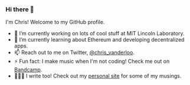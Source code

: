 ### Hi there 👋

I'm Chris! Welcome to my GitHub profile.

- 🔭 I’m currently working on lots of cool stuff at MIT Lincoln Laboratory.
- 🌱 I’m currently learning about Ethereum and developing decentralized apps.
- 📫 Reach out to me on Twitter, [@chris_vanderloo](https://twitter.com/chris_vanderloo).
- ⚡ Fun fact: I make music when I'm not coding! Check me out on [Bandcamp](https://chortex.bandcamp.com).
- 👨🏼‍💻 I write too! Check out my [personal site](chrisvanderloo.com) for some of my musings.
